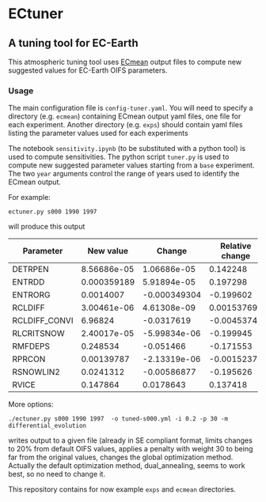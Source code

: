 # ECtuner

## A tuning tool for EC-Earth

This atmospheric tuning tool uses [ECmean](https://github.com/oloapinivad/ECmean4) output files to compute new suggested values for EC-Earth OIFS parameters.

### Usage

The main configuration file is `config-tuner.yaml`.
You will need to specify a directory (e.g. `ecmean`) containing ECmean output yaml files, one file for each experiment.
Another directory (e.g. `exps`) should contain yaml files listing the parameter values used for each experiments

The notebook `sensitivity.ipynb` (to be substituted with a python tool) is used to compute sensitivities.
The python script `tuner.py` is used to compute new suggested parameter values starting from a `base` experiment.
The two `year` arguments control the range of years used to identify the ECmean output.

For example:
```
ectuner.py s000 1990 1997
```

will produce this output

|   Parameter     |   New value  |       Change   |   Relative change  |   Max change  |
|-----------------|--------------|----------------|--------------------|---------------|
|    DETRPEN      | 8.56686e-05  |  1.06686e-05   |        0.142248     |      1.5e-05  |
|    ENTRDD       | 0.000359189  |  5.91894e-05   |        0.197298     |      6e-05    |
|    ENTRORG      | 0.0014007    | -0.000349304   |       -0.199602     |      0.00035  |
|    RCLDIFF      | 3.00461e-06  |  4.61308e-09   |        0.00153769   |      6e-07    |
| RCLDIFF_CONVI   | 6.96824      | -0.0317619     |       -0.00453741   |      1.4      |
|  RLCRITSNOW     | 2.40017e-05  | -5.99834e-06   |       -0.199945     |      6e-06    |
|    RMFDEPS      | 0.248534     | -0.051466      |       -0.171553     |      0.06     |
|    RPRCON       | 0.00139787   | -2.13319e-06   |       -0.0015237    |      0.00028  |
|   RSNOWLIN2     | 0.0241312    | -0.00586877    |       -0.195626     |      0.006    |
|     RVICE       | 0.147864     |  0.0178643     |        0.137418     |      0.026    |

More options:
```
./ectuner.py s000 1990 1997  -o tuned-s000.yml -i 0.2 -p 30 -m differential_evolution 
```
writes output to a given file (already in SE compliant format, limits changes to 20% from default OIFS values, 
applies a penalty with weight 30 to being far from the original values, changes the global optimization method.
Actually the default optimization method, dual_annealing, seems to work best, so no need to change it.

This repository contains for now example `exps` and `ecmean` directories.
